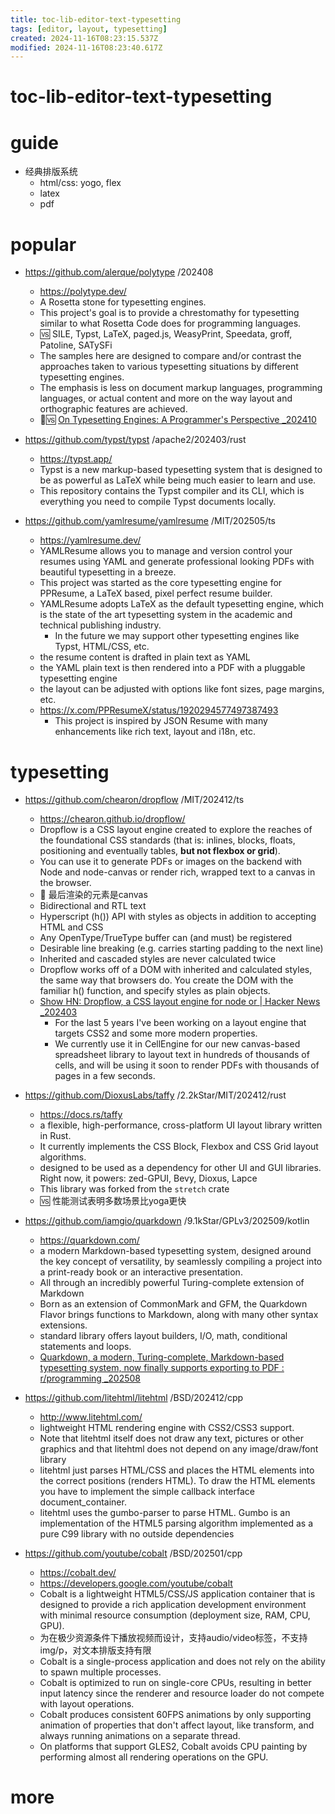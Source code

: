 ```yaml
---
title: toc-lib-editor-text-typesetting
tags: [editor, layout, typesetting]
created: 2024-11-16T08:23:15.537Z
modified: 2024-11-16T08:23:40.617Z
---
```


# toc-lib-editor-text-typesetting

# guide

- 经典排版系统
  - html/css: yogo, flex
  - latex
  - pdf
# popular
- https://github.com/alerque/polytype /202408
  - https://polytype.dev/
  - A Rosetta stone for typesetting engines.
  - This project's goal is to provide a chrestomathy for typesetting similar to what Rosetta Code does for programming languages. 
  - 🆚️ SILE, Typst, LaTeX, paged.js, WeasyPrint, Speedata, groff, Patoline, SATySFi
  - The samples here are designed to compare and/or contrast the approaches taken to various typesetting situations by different typesetting engines.
  - The emphasis is less on document markup languages, programming languages, or actual content and more on the way layout and orthographic features are achieved. 
  - 📝🆚️ [On Typesetting Engines: A Programmer's Perspective _202410](https://blog.ppresume.com/posts/on-typesetting-engines)

- https://github.com/typst/typst /apache2/202403/rust
  - https://typst.app/
  - Typst is a new markup-based typesetting system that is designed to be as powerful as LaTeX while being much easier to learn and use.
  - This repository contains the Typst compiler and its CLI, which is everything you need to compile Typst documents locally.

- https://github.com/yamlresume/yamlresume /MIT/202505/ts
  - https://yamlresume.dev/
  - YAMLResume allows you to manage and version control your resumes using YAML and generate professional looking PDFs with beautiful typesetting in a breeze.
  - This project was started as the core typesetting engine for PPResume, a LaTeX based, pixel perfect resume builder. 
  - YAMLResume adopts LaTeX as the default typesetting engine, which is the state of the art typesetting system in the academic and technical publishing industry.
    - In the future we may support other typesetting engines like Typst, HTML/CSS, etc.
  - the resume content is drafted in plain text as YAML
  - the YAML plain text is then rendered into a PDF with a pluggable typesetting engine
  - the layout can be adjusted with options like font sizes, page margins, etc.
  - https://x.com/PPResumeX/status/1920294577497387493
    - This project is inspired by JSON Resume with many enhancements like rich text, layout and i18n, etc.
# typesetting
- https://github.com/chearon/dropflow /MIT/202412/ts
  - https://chearon.github.io/dropflow/
  - Dropflow is a CSS layout engine created to explore the reaches of the foundational CSS standards (that is: inlines, blocks, floats, positioning and eventually tables, **but not flexbox or grid**).
  - You can use it to generate PDFs or images on the backend with Node and node-canvas or render rich, wrapped text to a canvas in the browser.
  - 🧐 最后渲染的元素是canvas
  - Bidirectional and RTL text
  - Hyperscript (h()) API with styles as objects in addition to accepting HTML and CSS
  - Any OpenType/TrueType buffer can (and must) be registered
  - Desirable line breaking (e.g. carries starting padding to the next line)
  - Inherited and cascaded styles are never calculated twice
  - Dropflow works off of a DOM with inherited and calculated styles, the same way that browsers do. You create the DOM with the familiar h() function, and specify styles as plain objects.
  - [Show HN: Dropflow, a CSS layout engine for node or <canvas> | Hacker News _202403](https://news.ycombinator.com/item?id=39778570)
    - For the last 5 years I've been working on a layout engine that targets CSS2 and some more modern properties.
    - We currently use it in CellEngine for our new canvas-based spreadsheet library to layout text in hundreds of thousands of cells, and will be using it soon to render PDFs with thousands of pages in a few seconds.

- https://github.com/DioxusLabs/taffy /2.2kStar/MIT/202412/rust
  - https://docs.rs/taffy
  - a flexible, high-performance, cross-platform UI layout library written in Rust.
  - It currently implements the CSS Block, Flexbox and CSS Grid layout algorithms.
  - designed to be used as a dependency for other UI and GUI libraries. Right now, it powers: zed-GPUI, Bevy, Dioxus, Lapce
  - This library was forked from the `stretch` crate
  - 🆚 性能测试表明多数场景比yoga更快

- https://github.com/iamgio/quarkdown /9.1kStar/GPLv3/202509/kotlin
  - https://quarkdown.com/
  - a modern Markdown-based typesetting system, designed around the key concept of versatility, by seamlessly compiling a project into a print-ready book or an interactive presentation. 
  - All through an incredibly powerful Turing-complete extension of Markdown
  - Born as an extension of CommonMark and GFM, the Quarkdown Flavor brings functions to Markdown, along with many other syntax extensions.
  - standard library offers layout builders, I/O, math, conditional statements and loops.
  - [Quarkdown, a modern, Turing-complete, Markdown-based typesetting system, now finally supports exporting to PDF : r/programming _202508](https://www.reddit.com/r/programming/comments/1joyi4l/quarkdown_a_modern_turingcomplete_markdownbased/)

- https://github.com/litehtml/litehtml /BSD/202412/cpp
  - http://www.litehtml.com/
  - lightweight HTML rendering engine with CSS2/CSS3 support. 
  - Note that litehtml itself does not draw any text, pictures or other graphics and that litehtml does not depend on any image/draw/font library
  - litehtml just parses HTML/CSS and places the HTML elements into the correct positions (renders HTML). To draw the HTML elements you have to implement the simple callback interface document_container. 
  - litehtml uses the gumbo-parser to parse HTML. Gumbo is an implementation of the HTML5 parsing algorithm implemented as a pure C99 library with no outside dependencies

- https://github.com/youtube/cobalt /BSD/202501/cpp
  - https://cobalt.dev/
  - https://developers.google.com/youtube/cobalt
  - Cobalt is a lightweight HTML5/CSS/JS application container that is designed to provide a rich application development environment with minimal resource consumption (deployment size, RAM, CPU, GPU). 
  - 为在极少资源条件下播放视频而设计，支持audio/video标签，不支持img/p，对文本排版支持有限
  - Cobalt is a single-process application and does not rely on the ability to spawn multiple processes.
  - Cobalt is optimized to run on single-core CPUs, resulting in better input latency since the renderer and resource loader do not compete with layout operations.
  - Cobalt produces consistent 60FPS animations by only supporting animation of properties that don't affect layout, like transform, and always running animations on a separate thread.
  - On platforms that support GLES2, Cobalt avoids CPU painting by performing almost all rendering operations on the GPU.
# more
